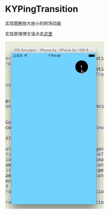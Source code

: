 # KYPingTransition
实现圆圈放大放小的转场动画


实现原理博文请点击[这里](http://kittenyang.com/pingtransition/)


![](ping.gif)
